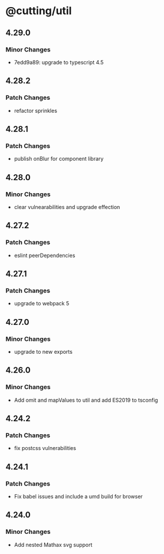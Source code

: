 # @cutting/util

## 4.29.0

### Minor Changes

- 7edd9a89: upgrade to typescript 4.5

## 4.28.2

### Patch Changes

- refactor sprinkles

## 4.28.1

### Patch Changes

- publish onBlur for component library

## 4.28.0

### Minor Changes

- clear vulnearabilities and upgrade effection

## 4.27.2

### Patch Changes

- eslint peerDependencies

## 4.27.1

### Patch Changes

- upgrade to webpack 5

## 4.27.0

### Minor Changes

- upgrade to new exports

## 4.26.0

### Minor Changes

- Add omit and mapValues to util and add ES2019 to tsconfig

## 4.24.2

### Patch Changes

- fix postcss vulnerabilities

## 4.24.1

### Patch Changes

- Fix babel issues and include a umd build for browser

## 4.24.0

### Minor Changes

- Add nested Mathax svg support
